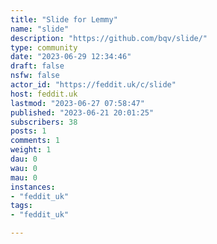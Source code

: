 ```yaml
---
title: "Slide for Lemmy" 
name: "slide"
description: "https://github.com/bqv/slide/"
type: community
date: "2023-06-29 12:34:46"
draft: false
nsfw: false
actor_id: "https://feddit.uk/c/slide"
host: feddit.uk
lastmod: "2023-06-27 07:58:47"
published: "2023-06-21 20:01:25"
subscribers: 38
posts: 1
comments: 1
weight: 1
dau: 0
wau: 0
mau: 0
instances:
- "feddit_uk"
tags: 
- "feddit_uk"

---
```

